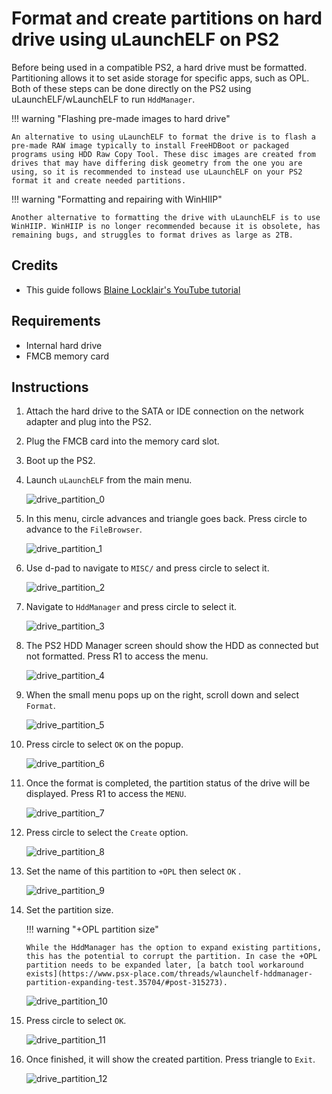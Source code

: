 # Format and create partitions on hard drive using uLaunchELF on PS2

Before being used in a compatible PS2, a hard drive must be formatted. Partitioning allows it to set aside storage for specific apps, such as OPL. Both of these steps can be done directly on the PS2 using uLaunchELF/wLaunchELF to run `HddManager`.

!!! warning "Flashing pre-made images to hard drive"

    An alternative to using uLaunchELF to format the drive is to flash a pre-made RAW image typically to install FreeHDBoot or packaged programs using HDD Raw Copy Tool. These disc images are created from drives that may have differing disk geometry from the one you are using, so it is recommended to instead use uLaunchELF on your PS2 format it and create needed partitions.

!!! warning "Formatting and repairing with WinHIIP"

    Another alternative to formatting the drive with uLaunchELF is to use WinHIIP. WinHIIP is no longer recommended because it is obsolete, has remaining bugs, and struggles to format drives as large as 2TB.

## Credits

- This guide follows [Blaine Locklair's YouTube tutorial](https://www.youtube.com/watch?v=C02j3wTuJag)

## Requirements

* Internal hard drive
* FMCB memory card

## Instructions

1. Attach the hard drive to the SATA or IDE connection on the network adapter and plug into the PS2.
2. Plug the FMCB card into the memory card slot.
3. Boot up the PS2.
4. Launch `uLaunchELF` from the main menu.

    ![drive_partition_0](../assets/drive_partition_0.png)

5. In this menu, circle advances and triangle goes back. Press circle to advance to the `FileBrowser`.

    ![drive_partition_1](../assets/drive_partition_1.png)

6. Use d-pad to navigate to `MISC/` and press circle to select it.

    ![drive_partition_2](../assets/drive_partition_2.png)

7. Navigate to `HddManager` and press circle to select it.

    ![drive_partition_3](../assets/drive_partition_3.png)

8. The PS2 HDD Manager screen should show the HDD as connected but not formatted. Press R1 to access the menu.

    ![drive_partition_4](../assets/drive_partition_4.png)

9. When the small menu pops up on the right, scroll down and select `Format`.

    ![drive_partition_5](../assets/drive_partition_5.png)

10. Press circle to select `OK` on the popup.

    ![drive_partition_6](../assets/drive_partition_6.png)

11. Once the format is completed, the partition status of the drive will be displayed. Press R1 to access the `MENU`.

    ![drive_partition_7](../assets/drive_partition_7.png)

12. Press circle to select the `Create` option.

    ![drive_partition_8](../assets/drive_partition_8.png)

13. Set the name of this partition to `+OPL` then select `OK` .

    ![drive_partition_9](../assets/drive_partition_9.png)

14. Set the partition size.

    !!! warning "+OPL partition size"

        While the HddManager has the option to expand existing partitions, this has the potential to corrupt the partition. In case the +OPL partition needs to be expanded later, [a batch tool workaround exists](https://www.psx-place.com/threads/wlaunchelf-hddmanager-partition-expanding-test.35704/#post-315273).

    ![drive_partition_10](../assets/drive_partition_10.png)

15. Press circle to select `OK`.

    ![drive_partition_11](../assets/drive_partition_11.png)

16. Once finished, it will show the created partition. Press triangle to `Exit`.

    ![drive_partition_12](../assets/drive_partition_12.png)
